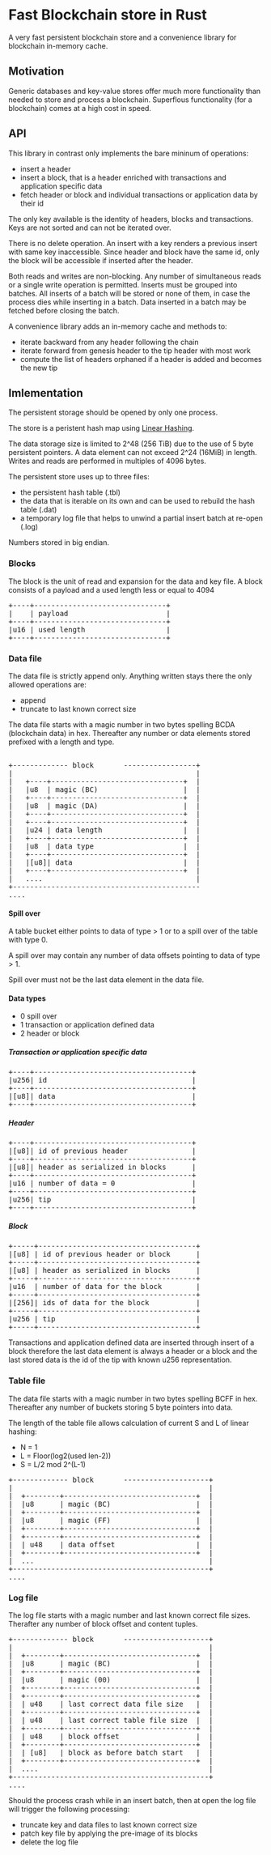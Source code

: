 # Fast Blockchain store in Rust
A very fast persistent blockchain store and a convenience library for blockchain in-memory cache.

## Motivation
Generic databases and key-value stores offer much more functionality 
than needed to store and process a blockchain. Superflous functionality (for a blockchain)
comes at a high cost in speed. 

## API
This library in contrast only implements the bare mininum of operations:

* insert a header
* insert a block, that is a header enriched with transactions and application specific data
* fetch header or block and individual transactions or application data by their id

The only key available is the identity of headers, blocks and transactions. 
Keys are not sorted and can not be iterated over. 

There is no delete operation. An insert with a key renders a previous insert with same key
inaccessible. Since header and block have the same id, only the block will be accessible 
if inserted after the header. 

Both reads and writes are non-blocking. Any number of simultaneous 
reads or a single write operation is permitted. 
Inserts must be grouped into batches. All inserts of a batch will be stored 
or none of them, in case the process dies while inserting in a batch.
Data inserted in a batch may be fetched before closing the batch.

A convenience library adds an in-memory cache and methods to:

* iterate backward from any header following the chain
* iterate forward from genesis header to the tip header with most work
* compute the list of headers orphaned if a header is added and becomes the new tip

## Imlementation
The persistent storage should be opened by only one process. 

The store is a peristent hash map using [Linear Hashing](https://en.wikipedia.org/wiki/Linear_hashing).

The data storage size is limited to 2^48 (256 TiB) due to the use of 5 byte persistent
pointers. A data element can not exceed 2^24 (16MiB) in length. 
Writes and reads are performed in multiples of 4096 bytes.

The persistent store uses up to three files:
* the persistent hash table (.tbl)
* the data that is iterable on its own and can be used to rebuild the hash table (.dat)
* a temporary log file that helps to unwind a partial insert batch at re-open (.log)

Numbers stored in big endian.

### Blocks

The block is the unit of read and expansion for the data and key file. A block consists of
a payload and a used length less or equal to 4094 

<pre>
+----+-------------------------------+
|    | payload                       |
+----+-------------------------------+
|u16 | used length                   |
+----+-------------------------------+
</pre>

### Data file

The data file is strictly append only. Anything written stays there the only allowed operations are:
* append
* truncate to last known correct size

The data file starts with a magic number in two bytes spelling BCDA (blockchain data) in hex.
Thereafter any number or data elements stored prefixed with a length and type.

<pre>

+------------- block       -----------------+
|                                           |
|   +----+-------------------------------+  |
|   |u8  | magic (BC)                    |  |
|   +----+-------------------------------+  |
|   |u8  | magic (DA)                    |  |  
|   +----+-------------------------------+  |
|   +----+-------------------------------+  |
|   |u24 | data length                   |  |
|   +----+-------------------------------+  |
|   |u8  | data type                     |  |
|   +----+-------------------------------+  |
|   |[u8]| data                          |  |
|   +----+-------------------------------+  |
|   ....                                    |
+--------------------------------------------
....
</pre>

#### Spill over

A table bucket either points to data of type > 1 or to a spill over of the table with type 0.

A spill over may contain any number of data offsets pointing to data of type > 1.

Spill over must not be the last data element in the data file.

#### Data types

* 0 spill over
* 1 transaction or application defined data
* 2 header or block

##### Transaction or application specific data
<pre>
+----+-------------------------------------+
|u256| id                                  |
+----+-------------------------------------+
|[u8]| data                                |
+----+-------------------------------------+
</pre>

##### Header
<pre>
+----+-------------------------------------+
|[u8]| id of previous header               |
+----+-------------------------------------+
|[u8]| header as serialized in blocks      |
+----+-------------------------------------+
|u16 | number of data = 0                  |
+----+-------------------------------------+
|u256| tip                                 |
+----+-------------------------------------+
</pre>

##### Block
<pre>
+-----+-------------------------------------+
|[u8] | id of previous header or block      |
+-----+-------------------------------------+
|[u8] | header as serialized in blocks      |
+-----+-------------------------------------+
|u16  | number of data for the block        |
+-----+-------------------------------------+
|[256]| ids of data for the block           |
+-----+-------------------------------------+
|u256 | tip                                 |
+-----+-------------------------------------+
</pre>

Transactions and application defined data are inserted through insert of a block
therefore the last data element is always a header or a block and the last stored data
is the id of the tip with known u256 representation.


### Table file

The data file starts with a magic number in two bytes spelling BCFF in hex.
Thereafter any number of buckets storing 5 byte pointers into data.

The length of the table file allows calculation of current S and L of linear hashing:

* N = 1
* L = Floor(log2(used len-2))
* S = L/2 mod 2^(L-1)

<pre>
+------------- block       --------------------+
|                                              |
|  +--------+-------------------------------+  |
|  |u8      | magic (BC)                    |  |
|  +--------+-------------------------------+  |
|  |u8      | magic (FF)                    |  |
|  +--------+-------------------------------+  |
|  +--------+-------------------------------+  |
|  | u48    | data offset                   |  |
|  +--------+-------------------------------+  |
|  ...                                         |
+----------------------------------------------+
....
</pre>

### Log file

The log file starts with a magic number and last known correct file sizes.
Therafter any number of block offset and content tuples.

<pre>
+------------- block       --------------------+
|                                              |
|  +--------+-------------------------------+  |
|  |u8      | magic (BC)                    |  |
|  +--------+-------------------------------+  |
|  |u8      | magic (00)                    |  |
|  +--------+-------------------------------+  |
|  +--------+-------------------------------+  |
|  | u48    | last correct data file size   |  |
|  +--------+-------------------------------+  |
|  | u48    | last correct table file size  |  |
|  +--------+-------------------------------+  |
|  | u48    | block offset                  |  |
|  +--------+-------------------------------+  |
|  | [u8]   | block as before batch start   |  |
|  +--------+-------------------------------+  |
|  ....                                        |
+----------------------------------------------+
....
</pre>


Should the process crash while in an insert batch, then at open the log file will
trigger the following processing:
* truncate key and data files to last known correct size
* patch key file by applying the pre-image of its blocks
* delete the log file